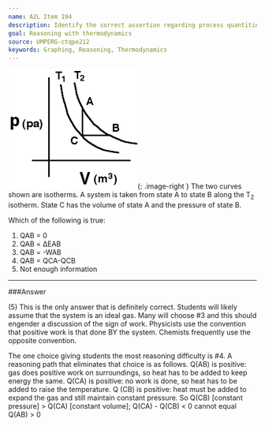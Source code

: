 ```yaml
---
name: A2L Item 194
description: Identify the correct assertion regarding process quantities for a thermodynamic cycle.
goal: Reasoning with thermodynamics
source: UMPERG-ctqpe212
keywords: Graphing, Reasoning, Thermodynamics
---
```


![Item194_fig1.gif](../images/Item194_fig1.gif){: .image-right }  The
two curves shown are isotherms. A system is taken from state A to state
B along the T<sub>2</sub> isotherm.  State C has the volume of state A
and the pressure of state B.<br>

Which of the following is true:

1. QAB = 0
2. QAB = ΔEAB
3. QAB = -WAB
4. QAB = QCA-QCB
5. Not enough information




<hr/>

###Answer 

(5) This is the only answer that is definitely correct. Students
will likely assume that the system is an ideal gas. Many will choose #3
and this should engender a discussion of the sign of work. Physicists
use the convention that positive work is that done BY the system.
Chemists frequently use the opposite convention.

The one choice giving students the most reasoning difficulty is #4. A
reasoning path that eliminates that choice is as follows. Q(AB) is
positive: gas does positive work on surroundings, so heat has to be
added to keep energy the same. Q(CA) is positive: no work is done, so
heat has to be added to raise the temperature. Q (CB) is positive: heat
must be added to expand the gas and still maintain constant pressure. So
Q(CB) [constant pressure] > Q(CA) [constant volume]; Q(CA) - Q(CB) < 0
cannot equal Q(AB) > 0
